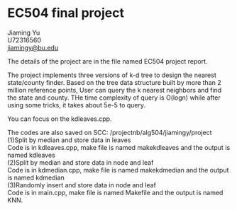 # EC504 final project

Jiaming Yu  
U72316560  
jiamingy@bu.edu  


The details of the project are in the file named EC504 project report.  

The project implements three versions of k-d tree to design the nearest state/county finder. Based on the tree data structure built by more than 2 million reference points, User can query the k nearest neighbors and find the state and county. THe time complexity of query is O(logn) while after using some tricks, it takes about 5e-5 to query.  

You can focus on the kdleaves.cpp.  

The codes are also saved on SCC:  /projectnb/alg504/jiamingy/project   
(1)Split by median and store data in leaves  
Code is in kdleaves.cpp, make file is named makekdleaves and the output is named kdleaves  
(2)Split by median and store data in node and leaf  
Code is in kdmedian.cpp, make file is named makekdmedian and the output is named kdmedian  
(3)Randomly insert and store data in node and leaf  
Code is in main.cpp, make file is named Makefile and the output is named KNN.  
 
